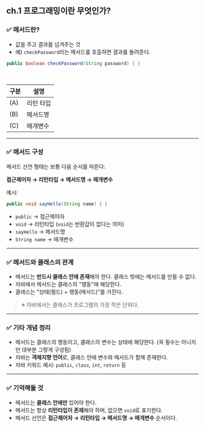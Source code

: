 ## ch.1 프로그래밍이란 무엇인가?

### ✅ 메서드란?
- 값을 주고 결과를 넘겨주는 것
- 예) `checkPassword`라는 메서드를 호출하면 결과를 돌려준다.

```java
public boolean checkPassword(String password) { }
```

<br>

| 구분 | 설명        |
|------|-------------|
| (A)  | 리턴 타입   |
| (B)  | 메서드명    |
| (C)  | 매개변수    |

---

### ✅ 메서드 구성

메서드 선언 형태는 보통 다음 순서를 따른다:

**접근제어자 → 리턴타입 → 메서드명 → 매개변수**

예시:

```java
public void sayHello(String name) { }
```

- `public` → 접근제어자  
- `void` → 리턴타입 (`void`는 반환값이 없다는 의미)  
- `sayHello` → 메서드명  
- `String name` → 매개변수  

---

### ✅ 메서드와 클래스의 관계

- 메서드는 **반드시 클래스 안에 존재**해야 한다. 클래스 밖에는 메서드를 만들 수 없다.
- 자바에서 메서드는 클래스의 "행동"에 해당한다.
- 클래스는 "상태(필드) + 행동(메서드)"를 가진다.

> ※ 자바에서는 클래스가 프로그램의 가장 작은 단위다.

---

### ✅ 기타 개념 정리

- 메서드는 클래스의 행동이고, 클래스의 변수는 상태에 해당한다. (꼭 필수는 아니지만 대부분 그렇게 구성됨)
- 자바는 **객체지향 언어**로, 클래스 안에 변수와 메서드가 함께 존재한다.
- 자바 키워드 예시: `public`, `class`, `int`, `return` 등

---

### ✅ 기억해둘 것

- 메서드는 **클래스 안에만** 있어야 한다.
- 메서드는 항상 **리턴타입이 존재**해야 하며, 없으면 `void`로 표기한다.
- 메서드 선언은 **접근제어자 → 리턴타입 → 메서드명 → 매개변수** 순서이다.
